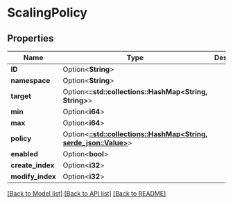 # ScalingPolicy

## Properties

Name | Type | Description | Notes
------------ | ------------- | ------------- | -------------
**ID** | Option<**String**> |  | [optional]
**namespace** | Option<**String**> |  | [optional]
**target** | Option<**::std::collections::HashMap<String, String>**> |  | [optional]
**min** | Option<**i64**> |  | [optional]
**max** | Option<**i64**> |  | [optional]
**policy** | Option<[**::std::collections::HashMap<String, serde_json::Value>**](serde_json::Value.md)> |  | [optional]
**enabled** | Option<**bool**> |  | [optional]
**create_index** | Option<**i32**> |  | [optional]
**modify_index** | Option<**i32**> |  | [optional]

[[Back to Model list]](../README.md#documentation-for-models) [[Back to API list]](../README.md#documentation-for-api-endpoints) [[Back to README]](../README.md)


